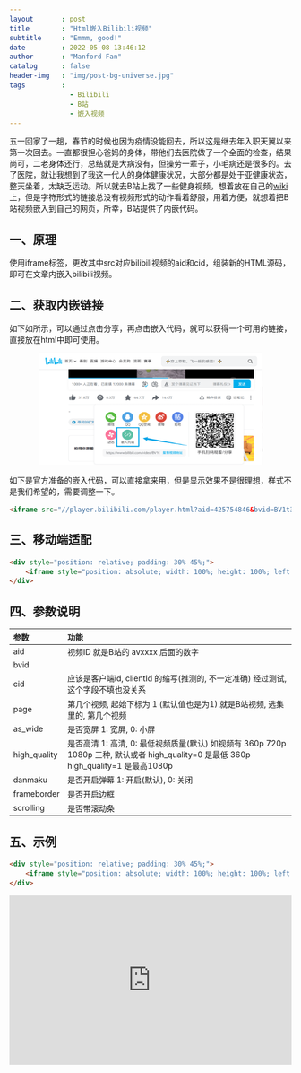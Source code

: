 ```yaml
---
layout       : post
title        : "Html嵌入Bilibili视频"
subtitle     : "Emmm, good!"
date         : 2022-05-08 13:46:12
author       : "Manford Fan"
catalog      : false
header-img   : "img/post-bg-universe.jpg"
tags         :
               - Bilibili
               - B站
               - 嵌入视频
---
```


五一回家了一趟，春节的时候也因为疫情没能回去，所以这是继去年入职天翼以来第一次回去。一直都很担心爸妈的身体，带他们去医院做了一个全面的检查，结果尚可，二老身体还行，总结就是大病没有，但操劳一辈子，小毛病还是很多的。去了医院，就让我想到了我这一代人的身体健康状况，大部分都是处于亚健康状态，整天坐着，太缺乏运动。所以就去B站上找了一些健身视频，想着放在自己的[wiki](https://wiki.rustle.cc)上，但是字符形式的链接总没有视频形式的动作看着舒服，用着方便，就想着把B站视频嵌入到自己的网页，所幸，B站提供了内嵌代码。


## 一、原理

使用iframe标签，更改其中src对应bilibili视频的aid和cid，组装新的HTML源码，即可在文章内嵌入bilibili视频。

## 二、获取内嵌链接

如下如所示，可以通过点击分享，再点击嵌入代码，就可以获得一个可用的链接，直接放在html中即可使用。

<center><img src="img/posts/bilibili-iframe.png" height="200" width="400"></center>


如下是官方准备的嵌入代码，可以直接拿来用，但是显示效果不是很理想，样式不是我们希望的，需要调整一下。

```html
<iframe src="//player.bilibili.com/player.html?aid=425754846&bvid=BV1t3411T7k6&cid=580777276&page=1" scrolling="no" border="0" frameborder="no" framespacing="0" allowfullscreen="true"> </iframe>
```

## 三、移动端适配

```html
<div style="position: relative; padding: 30% 45%;">
	<iframe style="position: absolute; width: 100%; height: 100%; left: 0; top: 0;" src="https://player.bilibili.com/player.html?aid=425754846&bvid=BV1t3411T7k6&cid=580777276&page=1&as_wide=1&high_quality=1&danmaku=0" frameborder="no" scrolling="no"></iframe>
</div>
```

## 四、参数说明

|参数|功能|
|:-|:-|
|aid|视频ID 就是B站的 avxxxx 后面的数字|
|bvid||
|cid|应该是客户端id, clientId 的缩写(推测的, 不一定准确) 经过测试, 这个字段不填也没关系|
|page|第几个视频, 起始下标为 1 (默认值也是为1) 就是B站视频, 选集里的, 第几个视频|
|as_wide|是否宽屏 1: 宽屏, 0: 小屏|
|high_quality|是否高清 1: 高清, 0: 最低视频质量(默认) 如视频有 360p 720p 1080p 三种, 默认或者 high_quality=0 是最低 360p high_quality=1 是最高1080p|
|danmaku|是否开启弹幕 1: 开启(默认), 0: 关闭|
|frameborder|是否开启边框|
|scrolling|是否带滚动条|


## 五、示例

```html
<div style="position: relative; padding: 30% 45%;">
	<iframe style="position: absolute; width: 100%; height: 100%; left: 0; top: 0;" src="https://player.bilibili.com/player.html?aid=425754846&bvid=BV1t3411T7k6&cid=580777276&page=1&as_wide=1&high_quality=1&danmaku=0" frameborder="no" scrolling="no"></iframe>
</div>
```

<div style="position: relative; padding: 30% 45%;">
	<iframe style="position: absolute; width: 100%; height: 100%; left: 0; top: 0;" src="https://player.bilibili.com/player.html?aid=425754846&bvid=BV1t3411T7k6&cid=580777276&page=1&as_wide=1&high_quality=1&danmaku=0" frameborder="no" scrolling="no"></iframe>
</div>

